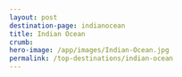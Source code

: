 ```yaml
---
layout: post
destination-page: indianocean
title: Indian Ocean
crumb:
hero-image: /app/images/Indian-Ocean.jpg
permalink: /top-destinations/indian-ocean
---
```

